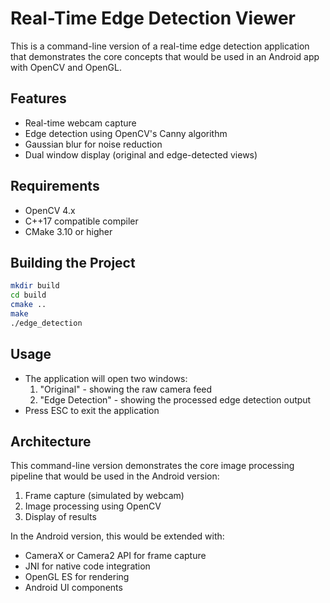 # Real-Time Edge Detection Viewer

This is a command-line version of a real-time edge detection application that demonstrates the core concepts that would be used in an Android app with OpenCV and OpenGL.

## Features
- Real-time webcam capture
- Edge detection using OpenCV's Canny algorithm
- Gaussian blur for noise reduction
- Dual window display (original and edge-detected views)

## Requirements
- OpenCV 4.x
- C++17 compatible compiler
- CMake 3.10 or higher

## Building the Project
```bash
mkdir build
cd build
cmake ..
make
./edge_detection
```

## Usage
- The application will open two windows:
  1. "Original" - showing the raw camera feed
  2. "Edge Detection" - showing the processed edge detection output
- Press ESC to exit the application

## Architecture
This command-line version demonstrates the core image processing pipeline that would be used in the Android version:
1. Frame capture (simulated by webcam)
2. Image processing using OpenCV
3. Display of results

In the Android version, this would be extended with:
- CameraX or Camera2 API for frame capture
- JNI for native code integration
- OpenGL ES for rendering
- Android UI components 